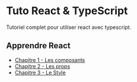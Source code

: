 # Tuto React & TypeScript

Tutoriel complet pour utiliser react avec typescript.

## Apprendre React

- [Chapitre 1 - Les composants](./doc/components.md)
- [Chapitre 2 - Les props](./doc/props.md)
- [Chapitre 3 - Le Style](./doc/style.md)
